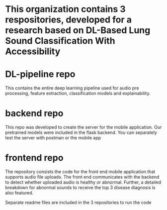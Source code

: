 # This organization contains 3 respositories, developed for a research based on DL-Based Lung Sound Classification With Accessibility

# DL-pipeline repo
This contains the entire deep learning pipeline used for audio pre processing, feature extraction, classification models and explainability.

# backend repo
This repo was developed to create the server for the mobile application. 
Our pretrained models were included in the flask backend. You can separately test the server with postman or the mobile app

# frontend repo
The repository consists the code for the front end mobile application that supports audio file uploads. 
The front end communicates with the backend to detect whether uploaded audio is healthy or abnormal. 
Further, a detailed breakdown for abnormal sounds to receive the top 3 disease diagnosis is also featured.

Separate readme files are included in the 3 repositories to run the code
